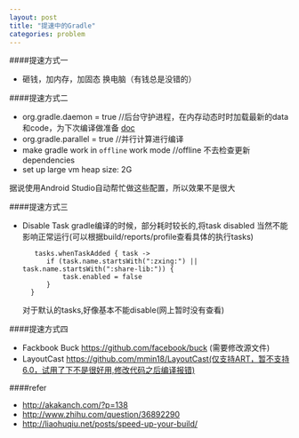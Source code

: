 ```yaml
---
layout: post
title: "提速中的Gradle"
categories: problem
---
```


####提速方式一
* 砸钱，加内存，加固态 换电脑（有钱总是没错的）

####提速方式二
* org.gradle.daemon = true   //后台守护进程，在内存动态时时加载最新的data和code，为下次编译做准备 [doc](https://docs.gradle.org/current/userguide/gradle_daemon.html)
* org.gradle.parallel = true  //并行计算进行编译
* make gradle work in `offline` work mode //offline 不去检查更新dependencies
* set up large vm heap size: 2G

据说使用Android Studio自动帮忙做这些配置，所以效果不是很大

####提速方式三
* Disable Task gradle编译的时候，部分耗时较长的,将task disabled 当然不能影响正常运行(可以根据build/reports/profile查看具体的执行tasks)
  ```
     tasks.whenTaskAdded { task ->
    	if (task.name.startsWith(":zxing:") || task.name.startsWith(":share-lib:")) {
        	task.enabled = false
    	}
	}
  ```
  对于默认的tasks,好像基本不能disable(网上暂时没有查看)

####提速方式四
* Fackbook Buck https://github.com/facebook/buck (需要修改源文件)
* LayoutCast https://github.com/mmin18/LayoutCast(仅支持ART，暂不支持6.0，试用了下不是很好用,修改代码之后编译报错)

####refer
* http://akakanch.com/?p=138
* http://www.zhihu.com/question/36892290
* http://liaohuqiu.net/posts/speed-up-your-build/
